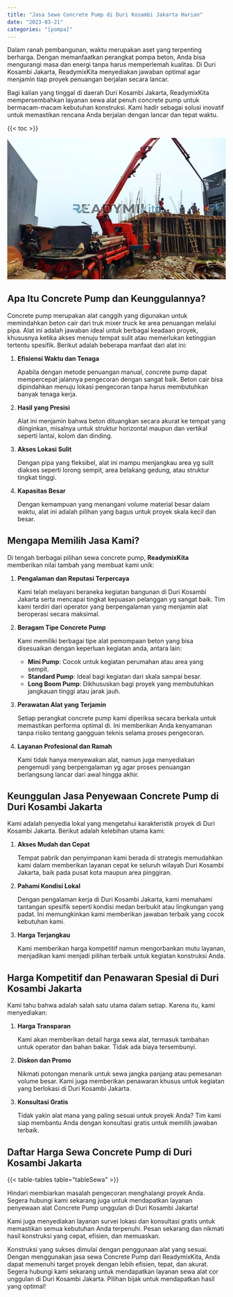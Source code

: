 ```yaml
---
title: "Jasa Sewa Concrete Pump di Duri Kosambi Jakarta Harian"
date: "2023-03-21"
categories: "[pompa]"
---
```


Dalam ranah pembangunan, waktu merupakan aset yang terpenting berharga. Dengan memanfaatkan perangkat pompa beton, Anda bisa mengurangi masa dan energi tanpa harus memperlemah kualitas. Di Duri Kosambi Jakarta, ReadymixKita menyediakan jawaban optimal agar menjamin tiap proyek penuangan berjalan secara lancar.

Bagi kalian yang tinggal di daerah Duri Kosambi Jakarta, ReadymixKita mempersembahkan layanan sewa alat penuh concrete pump untuk bermacam-macam kebutuhan konstruksi. Kami hadir sebagai solusi inovatif untuk memastikan rencana Anda berjalan dengan lancar dan tepat waktu.

{{< toc >}}

![Jasa Sewa Concrete Pump di Duri Kosambi Jakarta Harian](/images/pompa/sewa-pompa-14.jpg)

## Apa Itu Concrete Pump dan Keunggulannya?

Concrete pump merupakan alat canggih yang digunakan untuk memindahkan beton cair dari truk mixer truck ke area penuangan melalui pipa. Alat ini adalah jawaban ideal untuk berbagai keadaan proyek, khususnya ketika akses menuju tempat sulit atau memerlukan ketinggian tertentu spesifik. Berikut adalah beberapa manfaat dari alat ini:

1. **Efisiensi Waktu dan Tenaga**

   Apabila dengan metode penuangan manual, concrete pump dapat mempercepat jalannya pengecoran dengan sangat baik. Beton cair bisa dipindahkan menuju lokasi pengecoran tanpa harus membutuhkan banyak tenaga kerja.

2. **Hasil yang Presisi**

   Alat ini menjamin bahwa beton dituangkan secara akurat ke tempat yang diinginkan, misalnya untuk struktur horizontal maupun dan vertikal seperti lantai, kolom dan dinding.

3. **Akses Lokasi Sulit**

   Dengan pipa yang fleksibel, alat ini mampu menjangkau area yg sulit diakses seperti lorong sempit, area belakang gedung, atau struktur tingkat tinggi.

4. **Kapasitas Besar**

   Dengan kemampuan yang menangani volume material besar dalam waktu, alat ini adalah pilihan yang bagus untuk proyek skala kecil dan besar.

## Mengapa Memilih Jasa Kami?

Di tengah berbagai pilihan sewa concrete pump, **ReadymixKita** memberikan nilai tambah yang membuat kami unik:

1. **Pengalaman dan Reputasi Terpercaya**

   Kami telah melayani beraneka kegiatan bangunan di Duri Kosambi Jakarta serta mencapai tingkat kepuasan pelanggan yg sangat baik. Tim kami terdiri dari operator yang berpengalaman yang menjamin alat beroperasi secara maksimal.

2. **Beragam Tipe Concrete Pump**

   Kami memiliki berbagai tipe alat pemompaan beton yang bisa disesuaikan dengan keperluan kegiatan anda, antara lain:
   - **Mini Pump**: Cocok untuk kegiatan perumahan atau area yang sempit.
   - **Standard Pump**: Ideal bagi kegiatan dari skala sampai besar.
   - **Long Boom Pump**: Dikhususkan bagi proyek yang membutuhkan jangkauan tinggi atau jarak jauh.

3. **Perawatan Alat yang Terjamin**

   Setiap perangkat concrete pump kami diperiksa secara berkala untuk memastikan performa optimal di. Ini memberikan Anda kenyamanan tanpa risiko tentang gangguan teknis selama proses pengecoran.

4. **Layanan Profesional dan Ramah**

   Kami tidak hanya menyewakan alat, namun juga menyediakan pengemudi yang berpengalaman yg agar proses penuangan berlangsung lancar dari awal hingga akhir.

## Keunggulan Jasa Penyewaan Concrete Pump di Duri Kosambi Jakarta

Kami adalah penyedia lokal yang mengetahui karakteristik proyek di Duri Kosambi Jakarta. Berikut adalah kelebihan utama kami:

1. **Akses Mudah dan Cepat**

   Tempat pabrik dan penyimpanan kami berada di strategis memudahkan kami dalam memberikan layanan cepat ke seluruh wilayah Duri Kosambi Jakarta, baik pada pusat kota maupun area pinggiran.

2. **Pahami Kondisi Lokal**

   Dengan pengalaman kerja di Duri Kosambi Jakarta, kami memahami tantangan spesifik seperti kondisi medan berbukit atau lingkungan yang padat. Ini memungkinkan kami memberikan jawaban terbaik yang cocok kebutuhan kami.

3. **Harga Terjangkau**

   Kami memberikan harga kompetitif namun mengorbankan mutu layanan, menjadikan kami menjadi pilihan terbaik untuk kegiatan konstruksi Anda.

## Harga Kompetitif dan Penawaran Spesial di Duri Kosambi Jakarta

Kami tahu bahwa adalah salah satu utama dalam setiap. Karena itu, kami menyediakan:

1. **Harga Transparan**

   Kami akan memberikan detail harga sewa alat, termasuk tambahan untuk operator dan bahan bakar. Tidak ada biaya tersembunyi.

2. **Diskon dan Promo**

   Nikmati potongan menarik untuk sewa jangka panjang atau pemesanan volume besar. Kami juga memberikan penawaran khusus untuk kegiatan yang berlokasi di Duri Kosambi Jakarta.

3. **Konsultasi Gratis**

   Tidak yakin alat mana yang paling sesuai untuk proyek Anda? Tim kami siap membantu Anda dengan konsultasi gratis untuk memilih jawaban terbaik.

## Daftar Harga Sewa Concrete Pump di Duri Kosambi Jakarta

{{< table-tables table="tableSewa" >}}

Hindari membiarkan masalah pengecoran menghalangi proyek Anda. Segera hubungi kami sekarang juga untuk mendapatkan layanan penyewaan alat Concrete Pump unggulan di Duri Kosambi Jakarta!

Kami juga menyediakan layanan survei lokasi dan konsultasi gratis untuk memastikan semua kebutuhan Anda terpenuhi. Pesan sekarang dan nikmati hasil konstruksi yang cepat, efisien, dan memuaskan.

Konstruksi yang sukses dimulai dengan penggunaan alat yang sesuai. Dengan menggunakan jasa sewa Concrete Pump dari ReadymixKita, Anda dapat memenuhi target proyek dengan lebih efisien, tepat, dan akurat. Segera hubungi kami sekarang untuk mendapatkan layanan sewa alat cor unggulan di Duri Kosambi Jakarta. Pilihan bijak untuk mendapatkan hasil yang optimal!